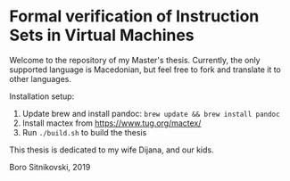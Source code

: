 Formal verification of Instruction Sets in Virtual Machines
===========================================================
Welcome to the repository of my Master's thesis. Currently, the only supported language is Macedonian, but feel free to fork and translate it to other languages.

Installation setup:

1. Update brew and install pandoc: `brew update && brew install pandoc`
2. Install mactex from https://www.tug.org/mactex/
3. Run `./build.sh` to build the thesis

This thesis is dedicated to my wife Dijana, and our kids.

Boro Sitnikovski, 2019
